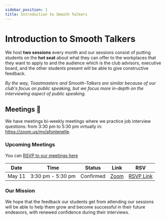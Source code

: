 ```yaml
---
sidebar_position: 1
title: Introduction to Smooth Talkers
---
```


# Introduction to Smooth Talkers

We host **two sessions** every month and our sessions consist of putting students on the **hot seat** about what they can offer to the workplaces that they want to apply to and the audience which is the club advisors, executive board, and the other students present will be able to give constructive feedback.


*By the way, Toastmasters and Smooth-Talkers are similar because of our club's focus on public speaking, but we focus more in-depth on the interviewing aspect of public speaking.*


## Meetings 📅

We have meetings bi-weekly meetings where we practice job interview questions:
from 3:30 pm to 5:30 pm virtually in: https://zoom.us/my/afontenelle.

### Upcoming Meetings

You can [RSVP to our meetings here](https://docs.google.com/forms/d/e/1FAIpQLSc760joQhO5pSklci85Lkxj9Ml4xeZel4HndROHPJQtHnPrVg/viewform?usp=sf_link)

| Date   | Time              | Status    | Link                                   | RSV                                                                                                                          |
| ------ | ----------------- | --------- | -------------------------------------- | ---------------------------------------------------------------------------------------------------------------------------- |
| May 11 | 3:30 pm - 5:30 pm | Confirmed | [Zoom](https://zoom.us/my/afontenelle) | [RSVP Link](https://docs.google.com/forms/d/e/1FAIpQLSc760joQhO5pSklci85Lkxj9Ml4xeZel4HndROHPJQtHnPrVg/viewform?usp=sf_link) |



### Our Mission

We hope that the feedback our students get from attending our sessions will be
able to help them grow and become successful in their future endeavors, with
renewed confidence during their interviews.
